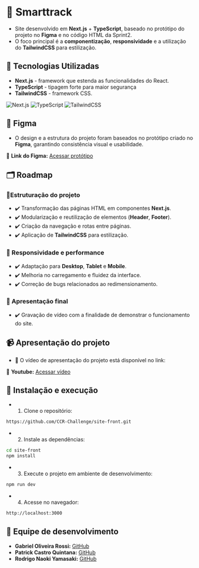 # 👑 Smarttrack

- Site desenvolvido em **Next.js** + **TypeScript**, baseado no protótipo do projeto no **Figma** e no código HTML da Sprint2.
- O foco principal é a **componentização**, **responsividade** e a utilização do **TailwindCSS** para estilização.

## 🧠 Tecnologias Utilizadas

- **Next.js** - framework que estenda as funcionalidades do React.
- **TypeScript** - tipagem forte para maior segurança
- **TailwindCSS** - framework CSS.

![Next.js](https://img.shields.io/badge/Next.js-000000?style=for-the-badge&logo=next.js&logoColor=white)
![TypeScript](https://img.shields.io/badge/TypeScript-3178C6?style=for-the-badge&logo=typescript&logoColor=white)
![TailwindCSS](https://img.shields.io/badge/TailwindCSS-06B6D4?style=for-the-badge&logo=tailwindcss&logoColor=white)

## 🎨 Figma

- O design e a estrutura do projeto foram baseados no protótipo criado no **Figma**, garantindo consistência visual e usabilidade.

🔗 **Link do Figma:** [Acessar protótipo](https://www.figma.com/design/ZiPSJpk6zpmnMYms0RiMk7/Prot%C3%B3tipo-ST?node-id=2-10&t=yHPR8Xn97eOWXES0-1)

## 🗂️ Roadmap

### 🔸Estruturação do projeto

- ✔️ Transformação das páginas HTML em componentes **Next.js**.
- ✔️ Modularização e reutilização de elementos (**Header**, **Footer**).
- ✔️ Criação da navegação e rotas entre páginas.
- ✔️ Aplicação de **TailwindCSS** para estilização.

### 🔸 Responsividade e performance

- ✔️ Adaptação para **Desktop**, **Tablet** e **Mobile**.
- ✔️ Melhoria no carregamento e fluidez da interface.
- ✔️ Correção de bugs relacionados ao redimensionamento.

### 🔸 Apresentação final

- ✔️ Gravação de vídeo com a finalidade de demonstrar o funcionamento do site.

## 📹 Apresentação do projeto

- 📌 O vídeo de apresentação do projeto está disponível no link:

🔗 **Youtube:** [Acessar vídeo](#)

## 🔧 Instalação e execução

- 1. Clone o repositório:

```bash
https://github.com/CCR-Challenge/site-front.git
```

- 2. Instale as dependências:

```bash
cd site-front
npm install
```

- 3. Execute o projeto em ambiente de desenvolvimento:

```bash
npm run dev
```

- 4. Acesse no navegador:

```bash
http://localhost:3000
```

## 👥 Equipe de desenvolvimento

- **Gabriel Oliveira Rossi:** [GitHub](https://github.com/GabrielRossi01)
- **Patrick Castro Quintana:** [GitHub](https://github.com/castropatrick)
- **Rodrigo Naoki Yamasaki:** [GitHub](https://github.com/RodrygoYamasaki)
